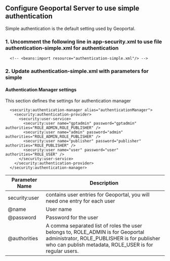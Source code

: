 ## Configure Geoportal Server to use simple authentication

Simple authentication is the default setting used by Geoportal.

### 1. Uncomment the following line in app-security.xml to use file authentication-simple.xml for authentication
```
  <!-- <beans:import resource="authentication-simple.xml"/> -->
```
    
### 2. Update authentication-simple.xml with parameters for simple

#### Authentication Manager settings
This section defines the settings for authentication manager  
```  
  <security:authentication-manager alias="authenticationManager">
    <security:authentication-provider>
      <security:user-service>
        <security:user name="gptadmin" password="gptadmin" authorities="ROLE_ADMIN,ROLE_PUBLISHER" />
        <security:user name="admin" password="admin" authorities="ROLE_ADMIN,ROLE_PUBLISHER" />
        <security:user name="publisher" password="publisher" authorities="ROLE_PUBLISHER" />
        <security:user name="user" password="user" authorities="ROLE_USER" />
      </security:user-service>
    </security:authentication-provider>
  </security:authentication-manager>
```    
    
Parameter Name | Description
-------------- | ------------
security:user  |contains user entries for Geoportal, you will need one entry for each user
@name | User name
@password | Password for the user
@authorities | A comma separated list of roles the user belongs to, ROLE_ADMIN is for Geoportal administrator, ROLE_PUBLISHER is for publisher who can publish metadata,  ROLE_USER is for regular users.




